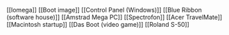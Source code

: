 [[Iomega]]
[[Boot image]]
[[Control Panel (Windows)]]
[[Blue Ribbon (software house)]]
[[Amstrad Mega PC]]
[[Spectrofon]]
[[Acer TravelMate]]
[[Macintosh startup]]
[[Das Boot (video game)]]
[[Roland S-50]]
